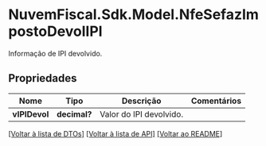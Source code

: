 # NuvemFiscal.Sdk.Model.NfeSefazImpostoDevolIPI
Informação de IPI devolvido.

## Propriedades

Nome | Tipo | Descrição | Comentários
------------ | ------------- | ------------- | -------------
**vIPIDevol** | **decimal?** | Valor do IPI devolvido. | 

[[Voltar à lista de DTOs]](../README.md#documentation-for-models) [[Voltar à lista de API]](../README.md#documentation-for-api-endpoints) [[Voltar ao README]](../README.md)

